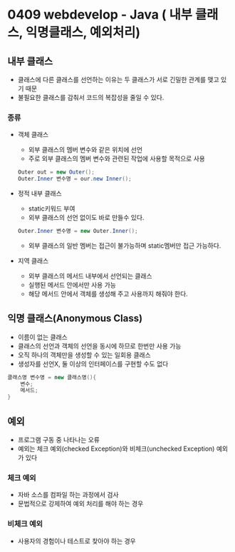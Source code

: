 # 0409 webdevelop - Java ( 내부 클래스, 익명클래스, 예외처리)

## 내부 클래스

- 클래스에 다른 클래스를 선언하는 이유는 두 클래스가 서로 긴밀한 관계를 맺고 있기 때문
- 불필요한 클래스를 감춰서 코드의 복잡성을 줄일 수 있다.

### 종류

- 객체 클래스
    - 외부 클래스의 멤버 변수와 같은 위치에 선언
    - 주로 외부 클래스의 멤버 변수와 관련된 작업에 사용할 목적으로 사용
    
    ```java
    Outer out = new Outer();
    Outer.Inner 변수명 = our.new Inner();
    ```
    
- 정적 내부 클래스
    - static키워드 부여
    - 외부 클래스의 선언 없이도 바로 만들수 있다.
    
    ```java
    Outer.Inner 변수명 = new Outer.Inner();
    ```
    
    - 외부 클래스의 일반 멤버는 접근이 불가능하며 static멤버만 접근 가능하다.
- 지역 클래스
    - 외부 클래스의 메서드 내부에서 선언되는 클래스
    - 실행된 메서드 안에서만 사용 가능
    - 해당 메서드 안에서 객체를 생성해 주고 사용까지 해줘야 한다.

## 익명 클래스(Anonymous Class)

- 이름이 없는 클래스
- 클래스의 선언과 객체의 선언을 동시에 하므로 한번만 사용 가능
- 오직 하나의 객체만을 생성할 수 있는 일회용 클래스
- 생성자를 선언X, 둘 이상의 인터페이스를 구현할 수도 없다

```java
클래스명 변수명 = new 클래스명(){
	변수;
	메서드;
}
```

## 예외

- 프로그램 구동 중 나타나는 오류
- 예외는 체크 예외(checked Exception)와 비체크(unchecked Exception) 예외가 있다

### 체크 예외

- 자바 소스를 컴파일 하는 과정에서 검사
- 문법적으로 강제하여 예외 처리를 해야 하는 경우

### 비체크 예외

- 사용자의 경험이나 테스트로 찾아야 하는 경우

###